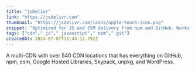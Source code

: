 ```yaml
---
title: "jsDelivr"
link: "https://jsdelivr.com"
thumbnail: "https://jsdelivr.com/icons/apple-touch-icon.png"
snippet: "Optimized for JS and ESM delivery from npm and GitHub. Works with all web formats. Serving more than 150 billion requests per month."
tags: ["cdn"," js"," javascript"," npm"," git"]
createdAt: 2024-07-07T13:44:12.792Z
---
```

A multi-CDN with over 540 CDN locations that has everything on GitHub, npm, esm, Google Hosted Libraries, Skypack, unpkg, and WordPress.
